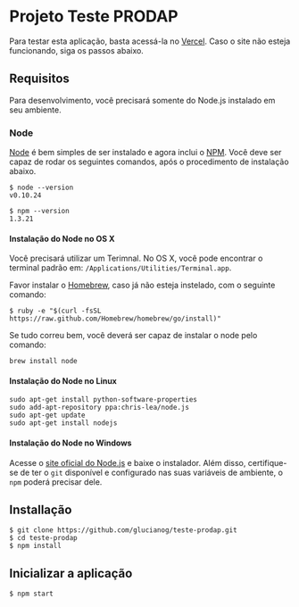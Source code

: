 
# Projeto Teste PRODAP

Para testar esta aplicação, basta acessá-la no [Vercel](https://desafio-tecnico-prodap.vercel.app/). Caso o site não esteja funcionando, siga os passos abaixo.

## Requisitos

Para desenvolvimento, você precisará somente do Node.js instalado em seu ambiente. 
### Node

[Node](http://nodejs.org/) é bem simples de ser instalado e agora inclui o [NPM](https://npmjs.org/). 
Você deve ser capaz de rodar os seguintes comandos, após o procedimento de instalação abaixo.

    $ node --version
    v0.10.24

    $ npm --version
    1.3.21

#### Instalação do Node no OS X

Você precisará utilizar um Terimnal. No OS X, você pode encontrar o terminal padrão em:
`/Applications/Utilities/Terminal.app`.

Favor instalar o [Homebrew](http://brew.sh/), caso já não esteja instelado, com o seguinte comando: 

    $ ruby -e "$(curl -fsSL https://raw.github.com/Homebrew/homebrew/go/install)"

Se tudo correu bem, você deverá ser capaz de instalar o node pelo comando:

    brew install node

#### Instalação do Node no Linux

    sudo apt-get install python-software-properties
    sudo add-apt-repository ppa:chris-lea/node.js
    sudo apt-get update
    sudo apt-get install nodejs

#### Instalação do Node no Windows

Acesse o [site oficial do Node.js](http://nodejs.org/) e baixe o instalador.
Além disso, certifique-se de ter o `git` disponível e configurado nas suas variáveis de ambiente, o `npm` poderá precisar dele.

## Installação

    $ git clone https://github.com/glucianog/teste-prodap.git
    $ cd teste-prodap
    $ npm install

## Inicializar a aplicação

    $ npm start 
